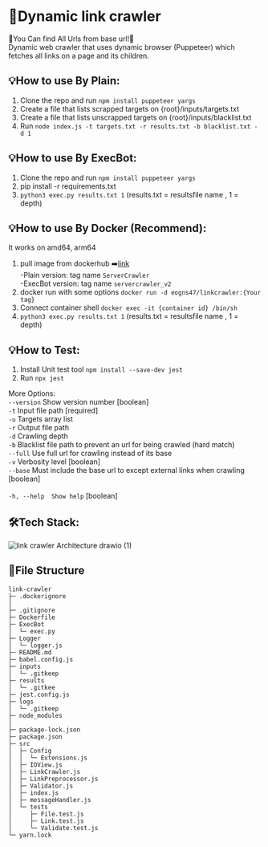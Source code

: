 # 🔎Dynamic link crawler

🚀You Can find All Urls from base url!🚀 <br>
Dynamic web crawler that uses dynamic browser (Puppeteer) which fetches all links on a page and its children. <br>

## 💡How to use By Plain:

1. Clone the repo and run `npm install puppeteer yargs`
2. Create a file that lists scrapped targets on {root}/inputs/targets.txt
3. Create a file that lists unscrapped targets on {root}/inputs/blacklist.txt
4. Run `node index.js -t targets.txt -r results.txt -b blacklist.txt -d 1`

## 💡How to use By ExecBot:

1. Clone the repo and run `npm install puppeteer yargs`
2. pip install -r requirements.txt
3. `python3 exec.py results.txt 1` (results.txt = resultsfile name , 1 = depth)

## 💡How to use By Docker (Recommend):

It works on amd64, arm64

1. pull image from dockerhub ➡️[link](https://hub.docker.com/repository/docker/eogns47/linkcrawler/general)<br>
   -Plain version: tag name `ServerCrawler`<br>
   -ExecBot version: tag name `servercrawler_v2`
2. docker run with some options `docker run -d eogns47/linkcrawler:{Your tag}`
3. Connect container shell `docker exec -it {container id} /bin/sh`
4. `python3 exec.py results.txt 1` (results.txt = resultsfile name , 1 = depth)

## 💡How to Test:

1. Install Unit test tool `npm install --save-dev jest`
2. Run `npx jest`

More Options: <br>
`--version` Show version number [boolean] <br>
`-t` Input file path [required] <br>
`-u` Targets array list <br>
`-r` Output file path <br>
`-d` Crawling depth <br>
`-b` Blacklist file path to prevent an url for being crawled (hard match)<br>
`--full` Use full url for crawling instead of its base<br>
`-v` Verbosity level [boolean]<br>
`--base` Must include the base url to except external links when crawling [boolean]<br>
<br>
`-h, --help  Show help` [boolean]<br>

## 🛠️Tech Stack:

![link crawler Architecture drawio (1)](https://github.com/eogns47/Sublink-Crawler/assets/102205852/3df0b92d-749b-4935-adb9-fa01326d1615)

## 🌲File Structure

```
link-crawler
├─ .dockerignore
│
├─ .gitignore
├─ Dockerfile
├─ ExecBot
│  └─ exec.py
├─ Logger
│  └─ logger.js
├─ README.md
├─ babel.config.js
├─ inputs
│  └─ .gitkeep
├─ results
│  └─ .gitkee
├─ jest.config.js
├─ logs
│  └─ .gitkeep
├─ node_modules
│
├─ package-lock.json
├─ package.json
├─ src
│  ├─ Config
│  │  └─ Extensions.js
│  ├─ IOView.js
│  ├─ LinkCrawler.js
│  ├─ LinkPreprocessor.js
│  ├─ Validator.js
│  ├─ index.js
│  ├─ messageHandler.js
│  └─ tests
│     ├─ File.test.js
│     ├─ Link.test.js
│     └─ Validate.test.js
└─ yarn.lock

```

